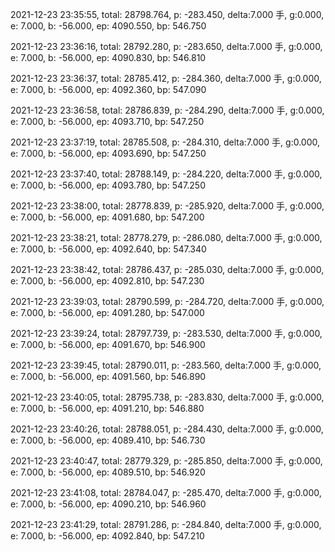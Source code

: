 2021-12-23 23:35:55, total: 28798.764, p: -283.450, delta:7.000 手, g:0.000, e: 7.000, b: -56.000, ep: 4090.550, bp: 546.750

2021-12-23 23:36:16, total: 28792.280, p: -283.650, delta:7.000 手, g:0.000, e: 7.000, b: -56.000, ep: 4090.830, bp: 546.810

2021-12-23 23:36:37, total: 28785.412, p: -284.360, delta:7.000 手, g:0.000, e: 7.000, b: -56.000, ep: 4092.360, bp: 547.090

2021-12-23 23:36:58, total: 28786.839, p: -284.290, delta:7.000 手, g:0.000, e: 7.000, b: -56.000, ep: 4093.710, bp: 547.250

2021-12-23 23:37:19, total: 28785.508, p: -284.310, delta:7.000 手, g:0.000, e: 7.000, b: -56.000, ep: 4093.690, bp: 547.250

2021-12-23 23:37:40, total: 28788.149, p: -284.220, delta:7.000 手, g:0.000, e: 7.000, b: -56.000, ep: 4093.780, bp: 547.250

2021-12-23 23:38:00, total: 28778.839, p: -285.920, delta:7.000 手, g:0.000, e: 7.000, b: -56.000, ep: 4091.680, bp: 547.200

2021-12-23 23:38:21, total: 28778.279, p: -286.080, delta:7.000 手, g:0.000, e: 7.000, b: -56.000, ep: 4092.640, bp: 547.340

2021-12-23 23:38:42, total: 28786.437, p: -285.030, delta:7.000 手, g:0.000, e: 7.000, b: -56.000, ep: 4092.810, bp: 547.230

2021-12-23 23:39:03, total: 28790.599, p: -284.720, delta:7.000 手, g:0.000, e: 7.000, b: -56.000, ep: 4091.280, bp: 547.000

2021-12-23 23:39:24, total: 28797.739, p: -283.530, delta:7.000 手, g:0.000, e: 7.000, b: -56.000, ep: 4091.670, bp: 546.900

2021-12-23 23:39:45, total: 28790.011, p: -283.560, delta:7.000 手, g:0.000, e: 7.000, b: -56.000, ep: 4091.560, bp: 546.890

2021-12-23 23:40:05, total: 28795.738, p: -283.830, delta:7.000 手, g:0.000, e: 7.000, b: -56.000, ep: 4091.210, bp: 546.880

2021-12-23 23:40:26, total: 28788.051, p: -284.430, delta:7.000 手, g:0.000, e: 7.000, b: -56.000, ep: 4089.410, bp: 546.730

2021-12-23 23:40:47, total: 28779.329, p: -285.850, delta:7.000 手, g:0.000, e: 7.000, b: -56.000, ep: 4089.510, bp: 546.920

2021-12-23 23:41:08, total: 28784.047, p: -285.470, delta:7.000 手, g:0.000, e: 7.000, b: -56.000, ep: 4090.210, bp: 546.960

2021-12-23 23:41:29, total: 28791.286, p: -284.840, delta:7.000 手, g:0.000, e: 7.000, b: -56.000, ep: 4092.840, bp: 547.210